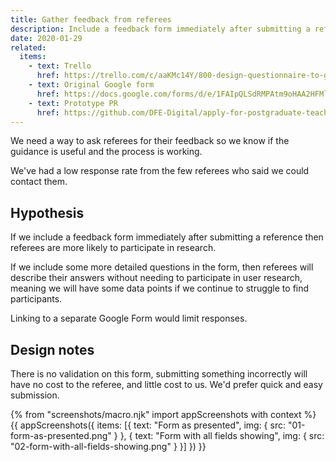 ```yaml
---
title: Gather feedback from referees
description: Include a feedback form immediately after submitting a reference.
date: 2020-01-29
related:
  items:
    - text: Trello
      href: https://trello.com/c/aaKMc14Y/800-design-questionnaire-to-get-feedback-from-referees
    - text: Original Google form
      href: https://docs.google.com/forms/d/e/1FAIpQLSdRMPAtm9oHAA2HFMlXK9mAQQNvkIKf8lD2aQMI7o_fuwqohA/formResponse
    - text: Prototype PR
      href: https://github.com/DFE-Digital/apply-for-postgraduate-teacher-training-prototype/pull/328
---
```


We need a way to ask referees for their feedback so we know if the guidance is useful and the process is working.

We've had a low response rate from the few referees who said we could contact them.

## Hypothesis

If we include a feedback form immediately after submitting a reference then referees are more likely to participate in research.

If we include some more detailed questions in the form, then referees will describe their answers without needing to participate in user research, meaning we will have some data points if we continue to struggle to find participants.

Linking to a separate Google Form would limit responses.

## Design notes

There is no validation on this form, submitting something incorrectly will have no cost to the referee, and little cost to us. We'd prefer quick and easy submission.

{% from "screenshots/macro.njk" import appScreenshots with context %}
{{ appScreenshots({
  items: [{
      text: "Form as presented",
      img: { src: "01-form-as-presented.png" }
    }, {
      text: "Form with all fields showing",
      img: { src: "02-form-with-all-fields-showing.png" }
    }]
}) }}
